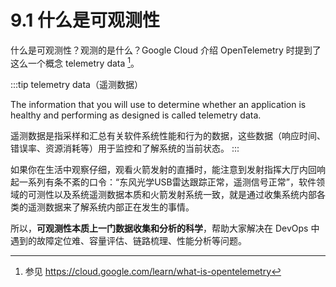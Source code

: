 # 9.1 什么是可观测性

什么是可观测性？观测的是什么？Google Cloud 介绍 OpenTelemetry 时提到了这么一个概念 telemetry data [^1]。

:::tip telemetry data（遥测数据）

The information that you will use to determine whether an application is healthy and performing as designed is called telemetry data. 

遥测数据是指采样和汇总有关软件系统性能和行为的数据，这些数据（响应时间、错误率、资源消耗等）用于监控和了解系统的当前状态。
:::

如果你在生活中观察仔细，观看火箭发射的直播时，能注意到发射指挥大厅内回响起一系列有条不紊的口令：“东风光学USB雷达跟踪正常，遥测信号正常”，软件领域的可测性以及系统遥测数据本质和火箭发射系统一致，就是通过收集系统内部各类的遥测数据来了解系统内部正在发生的事情。

所以，**可观测性本质上一门数据收集和分析的科学**，帮助大家解决在 DevOps 中遇到的故障定位难、容量评估、链路梳理、性能分析等问题。

[^1]: 参见 https://cloud.google.com/learn/what-is-opentelemetry

